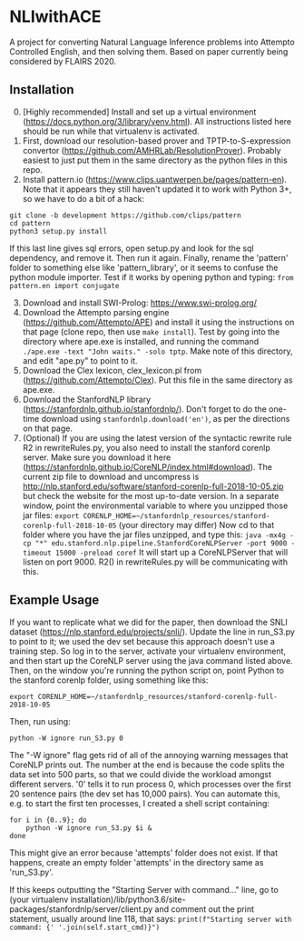 # NLIwithACE
A project for converting Natural Language Inference problems into Attempto Controlled English, and then solving them. Based on paper currently being considered by FLAIRS 2020.

## Installation

0. [Highly recommended] Install and set up a virtual environment (https://docs.python.org/3/library/venv.html). All instructions listed here should be run while that virtualenv is activated.
1. First, download our resolution-based prover and TPTP-to-S-expression convertor (https://github.com/AMHRLab/ResolutionProver). Probably easiest to just put them in the same directory as the python files in this repo.
2. Install pattern.io (https://www.clips.uantwerpen.be/pages/pattern-en). Note that it appears they still haven't updated it to work with Python 3+, so we have to do a bit of a hack:

```
git clone -b development https://github.com/clips/pattern
cd pattern
python3 setup.py install
```
If this last line gives sql errors, open setup.py and look for the sql dependency, and remove it. Then run it again.
Finally, rename the 'pattern' folder to something else like 'pattern_library', or it seems to confuse the python module importer. Test if it works by opening python and typing: `from pattern.en import conjugate`

3. Download and install SWI-Prolog: https://www.swi-prolog.org/
4. Download the Attempto parsing engine (https://github.com/Attempto/APE) and install it using the instructions on that page (clone repo, then use `make install`). Test by going into the directory where ape.exe is installed, and running the command `./ape.exe -text "John waits." -solo tptp`. Make note of this directory, and edit "ape.py" to point to it.
5. Download the Clex lexicon, clex_lexicon.pl from (https://github.com/Attempto/Clex). Put this file in the same directory as ape.exe.
6. Download the StanfordNLP library (https://stanfordnlp.github.io/stanfordnlp/). Don't forget to do the one-time download using `stanfordnlp.download('en')`, as per the directions on that page.
7. (Optional) If you are using the latest version of the syntactic rewrite rule R2 in rewriteRules.py, you also need to install the stanford corenlp server. Make sure you download it here (https://stanfordnlp.github.io/CoreNLP/index.html#download). The current zip file to download and uncompress is http://nlp.stanford.edu/software/stanford-corenlp-full-2018-10-05.zip but check the website for the most up-to-date version. In a separate window, point the environmental variable to where you unzipped those jar files:
`export CORENLP_HOME=~/stanfordnlp_resources/stanford-corenlp-full-2018-10-05` (your directory may differ)
Now cd to that folder where you have the jar files unzipped, and type this:
`java -mx4g -cp "*" edu.stanford.nlp.pipeline.StanfordCoreNLPServer -port 9000 -timeout 15000 -preload coref`
It will start up a CoreNLPServer that will listen on port 9000. R2() in rewriteRules.py will be communicating with this.

## Example Usage

If you want to replicate what we did for the paper, then download the SNLI dataset (https://nlp.stanford.edu/projects/snli/). Update the line in run_S3.py to point to it; we used the dev set because this approach doesn't use a training step. So log in to the server, activate your virtualenv environment, and then start up the CoreNLP server using the java command listed above. Then, on the window you're running the python script on, point Python to the stanford corenlp folder, using something like this:

`export CORENLP_HOME=~/stanfordnlp_resources/stanford-corenlp-full-2018-10-05`

Then, run using:

`python -W ignore run_S3.py 0`

The "-W ignore" flag gets rid of all of the annoying warning messages that CoreNLP prints out. The number at the end is because the code splits the data set into 500 parts, so that we could divide the workload amongst different servers. '0' tells it to run process 0, which processes over the first 20 sentence pairs (the dev set has 10,000 pairs). You can automate this, e.g. to start the first ten processes, I created a shell script containing:

```
for i in {0..9}; do
    python -W ignore run_S3.py $i &
done
```

This might give an error because 'attempts' folder does not exist. If that happens, create an empty folder 'attempts' in the directory same as 'run_S3.py'.

If this keeps outputting the "Starting Server with command..." line, go to (your virtualenv installation)/lib/python3.6/site-packages/stanfordnlp/server/client.py and comment out the print statement, usually around line 118, that says: 
`print(f"Starting server with command: {' '.join(self.start_cmd)}")`
